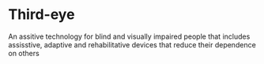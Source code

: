 # Third-eye
An assitive technology for blind and visually impaired people that includes assisstive, adaptive and rehabilitative devices that reduce their dependence on others 
